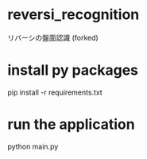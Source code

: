 # reversi_recognition
リバーシの盤面認識 (forked)

# install py packages
pip install -r requirements.txt

# run the application
python main.py